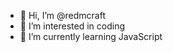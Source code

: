 - 👋 Hi, I’m @redmcraft
- 👀 I’m interested in coding
- 🌱 I’m currently learning JavaScript

<!---
redmcraft/redmcraft is a ✨ special ✨ repository because its `README.md` (this file) appears on your GitHub profile.
You can click the Preview link to take a look at your changes.
--->
